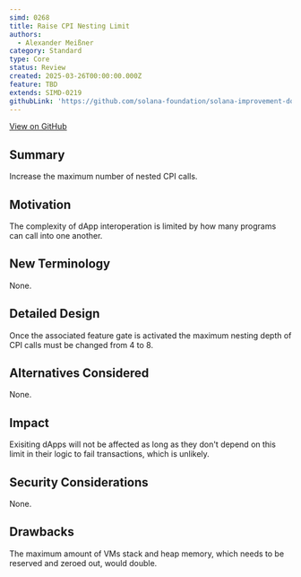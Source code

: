 ```yaml
---
simd: 0268
title: Raise CPI Nesting Limit
authors:
  - Alexander Meißner
category: Standard
type: Core
status: Review
created: 2025-03-26T00:00:00.000Z
feature: TBD
extends: SIMD-0219
githubLink: 'https://github.com/solana-foundation/solana-improvement-documents/pull/268'
---
```

[View on GitHub](https://github.com/solana-foundation/solana-improvement-documents/pull/268)


## Summary

Increase the maximum number of nested CPI calls.

## Motivation

The complexity of dApp interoperation is limited by how many programs can call
into one another.

## New Terminology

None.

## Detailed Design

Once the associated feature gate is activated the maximum nesting depth of CPI
calls must be changed from 4 to 8.

## Alternatives Considered

None.

## Impact

Exisiting dApps will not be affected as long as they don't depend on this limit
in their logic to fail transactions, which is unlikely.

## Security Considerations

None.

## Drawbacks

The maximum amount of VMs stack and heap memory, which needs to be reserved and
zeroed out, would double.
